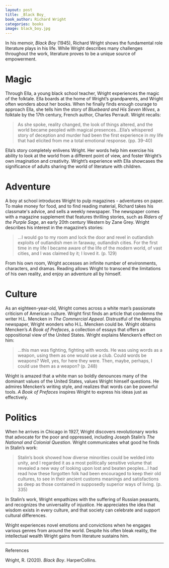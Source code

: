 ```yaml
---
layout: post
title: _Black Boy_
book_author: Richard Wright
categories: books
image: black_boy.jpg
---
```

In his memoir, _Black Boy_ (1945), Richard Wright shows
the fundamental role literature plays in his life. While Wright describes many challenges throughout the work, literature
proves to be a unique source of empowerment.

# Magic

Through Ella, a young black school teacher, Wright experiences the magic of the
folktale. Ella boards at the home of Wright’s grandparents, and Wright often
wonders about her books. When he finally finds enough courage to approach Ella,
she tells him the story of _Bluebeard and His Seven Wives_, a folktale by the 17th century, French author, Charles Perrault.
Wright recalls:

> As she spoke, reality changed, the look of things altered, and the world
> became peopled with magical presences...Ella’s whispered story of deception and
> murder had been the first experience in my life that had elicited from me a
> total emotional response. (pp. 39-40)

Ella’s story completely enlivens Wright. Her words help him exercise his ability
to look at the world from a different point of view, and foster Wright’s own
imagination and creativity. Wright’s experience with Ella showcases the significance of
adults sharing the world of literature with children.

# Adventure

A boy at school introduces Wright to pulp magazines - adventures on paper. To
make money for food, and to find reading material,
Richard takes his classmate's advice, and sells a weekly newspaper. The newspaper comes with a magazine
supplement that features thrilling stories, such as _Riders of the Purple Sage_,
an early 20th century Western by Zane Grey. Wright describes his interest in the
magazine’s stories:

> ...I would go to my room and lock the door and revel in outlandish exploits of
> outlandish men in faraway, outlandish cities. For the first time in my life I
> became aware of the life of the modern world, of vast cities, and I was
> claimed by it; I loved it. (p. 129)

From his own room, Wright accesses an infinite number of environments,
characters, and dramas. Reading allows Wright to transcend the limitations of
his own reality, and enjoy an adventure all by himself.

# Culture

As an eighteen-year-old, Wright comes across a white man’s passionate criticism
of American culture. Wright first finds an article that condemns the writer
H.L. Mencken in _The Commercial Appeal_. Distrustful of the Memphis
newspaper, Wright wonders who H.L. Mencken could be. Wright obtains Mencken’s _A
Book of Prefaces_, a collection of essays that offers an oppositional view of the
United States. Wright explains Mencken’s effect on him:

> ...this man was fighting, fighting with words. He was using words as a weapon,
> using them as one would use a club. Could words be weapons? Well, yes, for
> here they were. Then, maybe, perhaps, I could use them as a weapon? (p. 248)

Wright is amazed that a white man so boldly denounces many of the dominant
values of the United States, values Wright himself questions. He admires
Mencken’s writing style, and realizes that words can be powerful tools. _A Book
of Prefaces_ inspires Wright to express his ideas just as effectively.

# Politics

When he arrives in Chicago in 1927, Wright discovers revolutionary works that
advocate for the poor and oppressed, including Joseph Stalin’s _The National and
Colonial Question_. Wright communicates what good he finds in Stalin’s work:

> Stalin’s book showed how diverse minorities could be welded into unity, and I
> regarded it as a most politically sensitive volume that revealed a new way of
> looking upon lost and beaten peoples...I had read how these forgotten folk had
> been encouraged to keep their old cultures, to see in their ancient customs
> meanings and satisfactions as deep as those contained in supposedly superior
> ways of living. (p. 335)

In Stalin’s work, Wright empathizes with the suffering of Russian peasants, and recognizes the universality of injustice. He appreciates the idea that wisdom exists in every culture, and that society can celebrate and support cultural differences.

Wright experiences novel emotions and convictions when he engages various genres
from around the world. Despite his often bleak reality, the intellectual wealth
Wright gains from literature sustains him.

---
References

Wright, R. (2020). _Black Boy_. HarperCollins.
